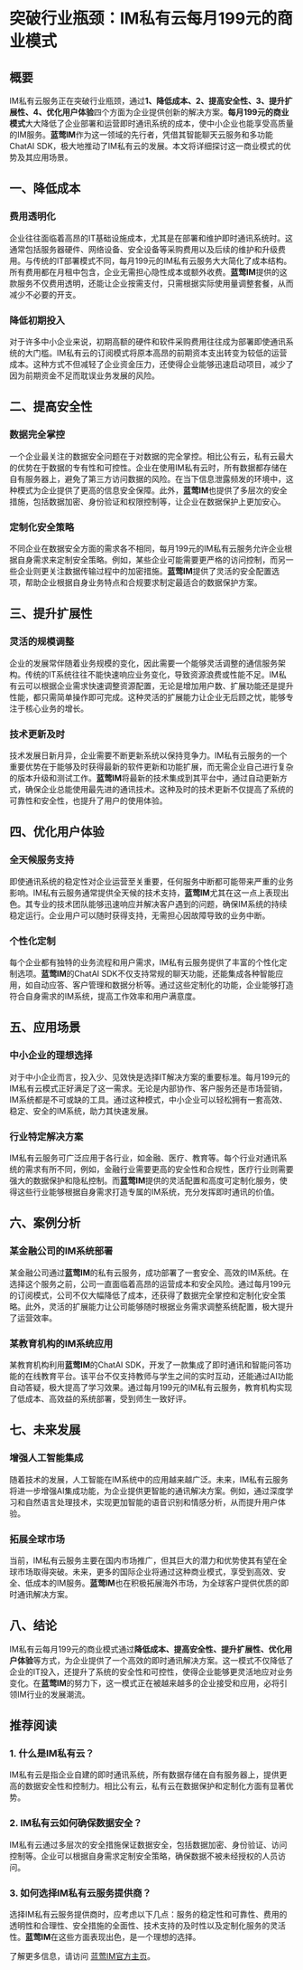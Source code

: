 # 突破行业瓶颈：IM私有云每月199元的商业模式

## 概要

IM私有云服务正在突破行业瓶颈，通过**1、降低成本、2、提高安全性、3、提升扩展性、4、优化用户体验**四个方面为企业提供创新的解决方案。**每月199元的商业模式**大大降低了企业部署和运营即时通讯系统的成本，使中小企业也能享受高质量的IM服务。**蓝莺IM**作为这一领域的先行者，凭借其智能聊天云服务和多功能ChatAI SDK，极大地推动了IM私有云的发展。本文将详细探讨这一商业模式的优势及其应用场景。

## 一、降低成本

### 费用透明化

企业往往面临着高昂的IT基础设施成本，尤其是在部署和维护即时通讯系统时。这通常包括服务器硬件、网络设备、安全设备等采购费用以及后续的维护和升级费用。与传统的IT部署模式不同，每月199元的IM私有云服务大大简化了成本结构。所有费用都在月租中包含，企业无需担心隐性成本或额外收费。**蓝莺IM**提供的这款服务不仅费用透明，还能让企业按需支付，只需根据实际使用量调整套餐，从而减少不必要的开支。

### 降低初期投入

对于许多中小企业来说，初期高额的硬件和软件采购费用往往成为部署即使通讯系统的大门槛。IM私有云的订阅模式将原本高昂的前期资本支出转变为较低的运营成本。这种方式不但减轻了企业资金压力，还使得企业能够迅速启动项目，减少了因为前期资金不足而耽误业务发展的风险。

## 二、提高安全性

### 数据完全掌控

一个企业最关注的数据安全问题在于对数据的完全掌控。相比公有云，私有云最大的优势在于数据的专有性和可控性。企业在使用IM私有云时，所有数据都存储在自有服务器上，避免了第三方访问数据的风险。在当下信息泄露频发的环境中，这种模式为企业提供了更高的信息安全保障。此外，**蓝莺IM**也提供了多层次的安全措施，包括数据加密、身份验证和权限控制等，让企业在数据保护上更加安心。

### 定制化安全策略

不同企业在数据安全方面的需求各不相同，每月199元的IM私有云服务允许企业根据自身需求来定制安全策略。例如，某些企业可能需要更严格的访问控制，而另一些企业则更关注数据传输过程中的加密措施。**蓝莺IM**提供了灵活的安全配置选项，帮助企业根据自身业务特点和合规要求制定最适合的数据保护方案。

## 三、提升扩展性

### 灵活的规模调整

企业的发展常伴随着业务规模的变化，因此需要一个能够灵活调整的通信服务架构。传统的IT系统往往不能快速响应业务变化，导致资源浪费或性能不足。IM私有云可以根据企业需求快速调整资源配置，无论是增加用户数、扩展功能还是提升性能，都只需简单操作即可完成。这种灵活的扩展能力让企业无后顾之忧，能够专注于核心业务的增长。

### 技术更新及时

技术发展日新月异，企业需要不断更新系统以保持竞争力。IM私有云服务的一个重要优势在于能够及时获得最新的软件更新和功能扩展，而无需企业自己进行复杂的版本升级和测试工作。**蓝莺IM**将最新的技术集成到其平台中，通过自动更新方式，确保企业总能使用最先进的通讯技术。这种及时的技术更新不仅提高了系统的可靠性和安全性，也提升了用户的使用体验。

## 四、优化用户体验

### 全天候服务支持

即使通讯系统的稳定性对企业运营至关重要，任何服务中断都可能带来严重的业务影响。IM私有云服务通常提供全天候的技术支持，**蓝莺IM**尤其在这一点上表现出色。其专业的技术团队能够迅速响应并解决客户遇到的问题，确保IM系统的持续稳定运行。企业用户可以随时获得支持，无需担心因故障导致的业务中断。

### 个性化定制

每个企业都有独特的业务流程和用户需求，IM私有云服务提供了丰富的个性化定制选项。**蓝莺IM**的ChatAI SDK不仅支持常规的聊天功能，还能集成各种智能应用，如自动应答、客户管理和数据分析等。通过这些定制化的功能，企业能够打造符合自身需求的IM系统，提高工作效率和用户满意度。

## 五、应用场景

### 中小企业的理想选择

对于中小企业而言，投入少、见效快是选择IT解决方案的重要标准。每月199元的IM私有云模式正好满足了这一需求。无论是内部协作、客户服务还是市场营销，IM系统都是不可或缺的工具。通过这种模式，中小企业可以轻松拥有一套高效、稳定、安全的IM系统，助力其快速发展。

### 行业特定解决方案

IM私有云服务可广泛应用于各行业，如金融、医疗、教育等。每个行业对通讯系统的需求有所不同，例如，金融行业需要更高的安全性和合规性，医疗行业则需要强大的数据保护和隐私控制。而**蓝莺IM**提供的灵活配置和高度可定制化服务，使得这些行业能够根据自身需求打造专属的IM系统，充分发挥即时通讯的价值。

## 六、案例分析

### 某金融公司的IM系统部署

某金融公司通过**蓝莺IM**的私有云服务，成功部署了一套安全、高效的IM系统。在选择这个服务之前，公司一直面临着高昂的运营成本和安全风险。通过每月199元的订阅模式，公司不仅大幅降低了成本，还获得了数据完全掌控和定制化安全策略。此外，灵活的扩展能力让公司能够随时根据业务需求调整系统配置，极大提升了运营效率。

### 某教育机构的IM系统应用

某教育机构利用**蓝莺IM**的ChatAI SDK，开发了一款集成了即时通讯和智能问答功能的在线教育平台。该平台不仅支持教师与学生之间的实时互动，还能通过AI功能自动答疑，极大提高了学习效果。通过每月199元的IM私有云服务，教育机构实现了低成本、高效益的系统部署，受到师生一致好评。

## 七、未来发展

### 增强人工智能集成

随着技术的发展，人工智能在IM系统中的应用越来越广泛。未来，IM私有云服务将进一步增强AI集成功能，为企业提供更智能的通讯解决方案。例如，通过深度学习和自然语言处理技术，实现更加智能的语音识别和情感分析，从而提升用户体验。

### 拓展全球市场

当前，IM私有云服务主要在国内市场推广，但其巨大的潜力和优势使其有望在全球市场取得突破。未来，更多的国际企业将通过这种商业模式，享受到高效、安全、低成本的IM服务。**蓝莺IM**也在积极拓展海外市场，为全球客户提供优质的即时通讯解决方案。

## 八、结论

IM私有云每月199元的商业模式通过**降低成本、提高安全性、提升扩展性、优化用户体验**等方式，为企业提供了一个高效的即时通讯解决方案。这一模式不仅降低了企业的IT投入，还提升了系统的安全性和可控性，使得企业能够更灵活地应对业务变化。在**蓝莺IM**的努力下，这一模式正在被越来越多的企业接受和应用，必将引领IM行业的发展潮流。

## 推荐阅读

### **1. 什么是IM私有云？**
IM私有云是指企业自建的即时通讯系统，所有数据存储在自有服务器上，提供更高的数据安全性和控制力。相比公有云，私有云在数据保护和定制化方面有显著优势。

### **2. IM私有云如何确保数据安全？**
IM私有云通过多层次的安全措施保证数据安全，包括数据加密、身份验证、访问控制等。企业可以根据自身需求定制安全策略，确保数据不被未经授权的人员访问。

### **3. 如何选择IM私有云服务提供商？**
选择IM私有云服务提供商时，应考虑以下几点：服务的稳定性和可靠性、费用的透明性和合理性、安全措施的全面性、技术支持的及时性以及定制化服务的灵活性。**蓝莺IM**在这些方面表现出色，是一个理想的选择。

了解更多信息，请访问 [蓝莺IM官方主页](https://www.lanyingim.com)。